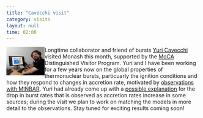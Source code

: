 ```yaml
---
title: "Cavecchi visit"
category: visits
layout: null
time: 02:00
---
```

<!-- header generated from blosxom format post; make_header.pl 23.1.2022 -->
<p>
<img src="images/yuri_2019.jpg" width="100" align="left">Longtime collaborator and friend of bursts
<a href="https://www.southampton.ac.uk/maths/about/staff/yc3e16.page">Yuri
Cavecchi</a> visited Monash this month, supported by the
<a href="http://moca.monash.edu">MoCA</a> Distinguished Visitor Program.
Yuri and I have been working for a few years now on the global properties of
thermonuclear bursts, particuarly the ignition conditions and how they
respond to changes in accretion rate, motivated by 
<a href="http://users.monash.edu.au/~dgallow/cgi-bin/blosxom.cgi/thermonuclear%20bursts/burst_rates.html">observations with MINBAR</a>.
Yuri had already come up with a 
<a href="http://users.monash.edu/~dgallow/cgi-bin/blosxom.cgi/thermonuclear%20bursts/burst-rates-theory.html">possible explanation</a> for the drop in burst
rates that is observed as accretion rates increase in some sources; during
the visit we plan to work on matching the models in more detail to the observations. Stay tuned for exciting results coming soon!

